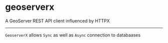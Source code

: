 # geoserverx
A GeoServer REST API client influenced by HTTPX

-----------

`GeoserverX` allows `Sync` as well as `Async` connection to databaases